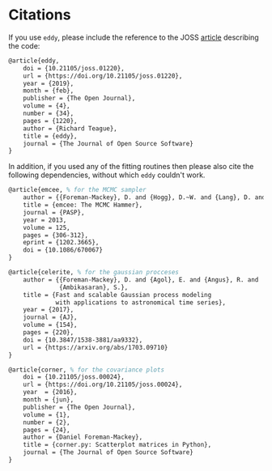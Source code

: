 # Citations

If you use `eddy`, please include the reference to the JOSS [article](http://joss.theoj.org/papers/10.21105/joss.01220) describing the code:

```latex
@article{eddy,
    doi = {10.21105/joss.01220},
    url = {https://doi.org/10.21105/joss.01220},
    year = {2019},
    month = {feb},
    publisher = {The Open Journal},
    volume = {4},
    number = {34},
    pages = {1220},
    author = {Richard Teague},
    title = {eddy},
    journal = {The Journal of Open Source Software}
}
```

In addition, if you used any of the fitting routines then please also cite the following dependencies, without which `eddy` couldn't work.

```latex
@article{emcee, % for the MCMC sampler
    author = {{Foreman-Mackey}, D. and {Hogg}, D.~W. and {Lang}, D. and {Goodman}, J.},
    title = {emcee: The MCMC Hammer},
    journal = {PASP},
    year = 2013,
    volume = 125,
    pages = {306-312},
    eprint = {1202.3665},
    doi = {10.1086/670067}
}

@article{celerite, % for the gaussian procceses
    author = {{Foreman-Mackey}, D. and {Agol}, E. and {Angus}, R. and
              {Ambikasaran}, S.},
    title = {Fast and scalable Gaussian process modeling
             with applications to astronomical time series},
    year = {2017},
    journal = {AJ},
    volume = {154},
    pages = {220},
    doi = {10.3847/1538-3881/aa9332},
    url = {https://arxiv.org/abs/1703.09710}
}

@article{corner, % for the covariance plots
    doi = {10.21105/joss.00024},
    url = {https://doi.org/10.21105/joss.00024},
    year  = {2016},
    month = {jun},
    publisher = {The Open Journal},
    volume = {1},
    number = {2},
    pages = {24},
    author = {Daniel Foreman-Mackey},
    title = {corner.py: Scatterplot matrices in Python},
    journal = {The Journal of Open Source Software}
}
```
